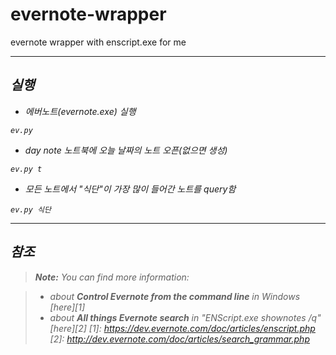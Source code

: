 **evernote-wrapper**
===================
evernote wrapper with enscript.exe for me

----------

 <i class="icon-file"> 실행
-------------
- 에버노트(evernote.exe) 실행
```
ev.py
```

- day note 노트북에 오늘 날짜의 노트 오픈(없으면 생성)
```
ev.py t
```

- 모든 노트에서 "식단"이 가장 많이 들어간 노트를 query함 
```
ev.py 식단
```

----------


 <i class="icon-file"> 참조
-------------------

> **Note:** You can find more information:

> - about **Control Evernote from the command line** in Windows [here][1]
> - about **All things Evernote search** in "ENScript.exe shownotes /q" [here][2] 
  [1]: https://dev.evernote.com/doc/articles/enscript.php
  [2]: http://dev.evernote.com/doc/articles/search_grammar.php